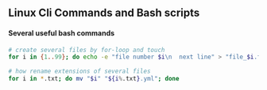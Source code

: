 ## Linux Cli Commands and Bash scripts
#### Several useful bash commands
~~~sh
# create several files by for-loop and touch
for i in {1..99}; do echo -e "file number $i\n  next line" > "file_$i.txt"; done

# how rename extensions of several files
for i in *.txt; do mv "$i" "${i%.txt}.yml"; done
~~~
